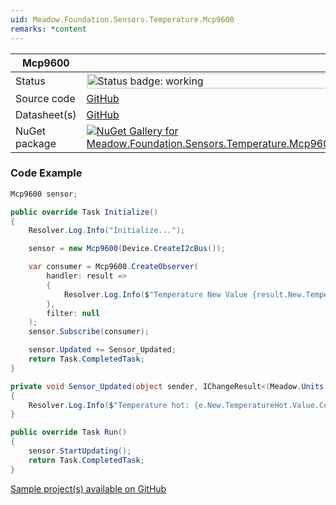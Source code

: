```yaml
---
uid: Meadow.Foundation.Sensors.Temperature.Mcp9600
remarks: *content
---
```


| Mcp9600 | |
|--------|--------|
| Status | <img src="https://img.shields.io/badge/Working-brightgreen" style="width: auto; height: -webkit-fill-available;" alt="Status badge: working" /> |
| Source code | [GitHub](https://github.com/WildernessLabs/Meadow.Foundation/tree/main/Source/Meadow.Foundation.Peripherals/Sensors.Temperature.Mcp960x) |
| Datasheet(s) | [GitHub](https://github.com/WildernessLabs/Meadow.Foundation/tree/main/Source/Meadow.Foundation.Peripherals/Sensors.Temperature.Mcp960x/Datasheet) |
| NuGet package | <a href="https://www.nuget.org/packages/Meadow.Foundation.Sensors.Temperature.Mcp960x/" target="_blank"><img src="https://img.shields.io/nuget/v/Meadow.Foundation.Sensors.Temperature.Mcp960x.svg?label=Meadow.Foundation.Sensors.Temperature.Mcp960x" alt="NuGet Gallery for Meadow.Foundation.Sensors.Temperature.Mcp960x" /></a> |
### Code Example

```csharp
Mcp9600 sensor;

public override Task Initialize()
{
    Resolver.Log.Info("Initialize...");

    sensor = new Mcp9600(Device.CreateI2cBus());

    var consumer = Mcp9600.CreateObserver(
        handler: result =>
        {
            Resolver.Log.Info($"Temperature New Value {result.New.TemperatureHot.Value.Celsius}C");
        },
        filter: null
    );
    sensor.Subscribe(consumer);

    sensor.Updated += Sensor_Updated;
    return Task.CompletedTask;
}

private void Sensor_Updated(object sender, IChangeResult<(Meadow.Units.Temperature? TemperatureHot, Meadow.Units.Temperature? TemperatureCold)> e)
{
    Resolver.Log.Info($"Temperature hot: {e.New.TemperatureHot.Value.Celsius:n2}C, Temperature cold: {e.New.TemperatureCold.Value.Celsius:n2}C");
}

public override Task Run()
{
    sensor.StartUpdating();
    return Task.CompletedTask;
}

```

[Sample project(s) available on GitHub](https://github.com/WildernessLabs/Meadow.Foundation/tree/main/Source/Meadow.Foundation.Peripherals/Sensors.Temperature.Mcp960x/Samples/Mcp9600_Sample)

